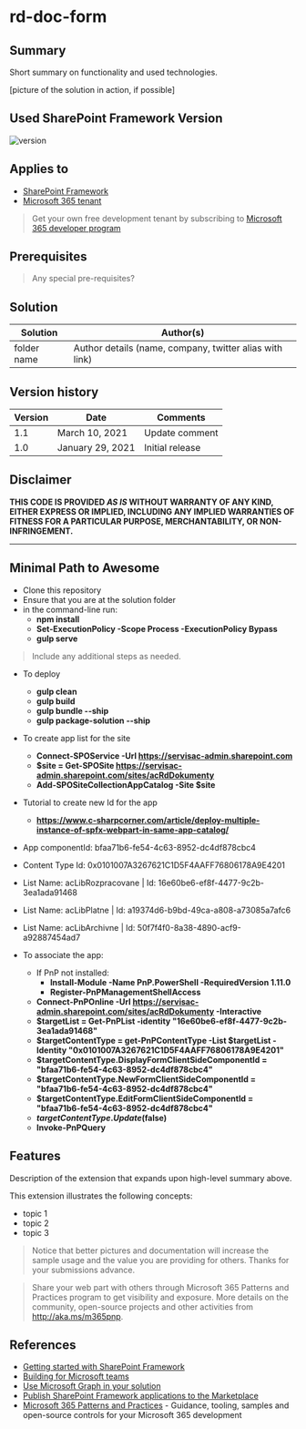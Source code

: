# rd-doc-form

## Summary

Short summary on functionality and used technologies.

[picture of the solution in action, if possible]

## Used SharePoint Framework Version

![version](https://img.shields.io/badge/version-1.20.0-green.svg)

## Applies to

- [SharePoint Framework](https://aka.ms/spfx)
- [Microsoft 365 tenant](https://docs.microsoft.com/en-us/sharepoint/dev/spfx/set-up-your-developer-tenant)

> Get your own free development tenant by subscribing to [Microsoft 365 developer program](http://aka.ms/o365devprogram)

## Prerequisites

> Any special pre-requisites?

## Solution

| Solution    | Author(s)                                               |
| ----------- | ------------------------------------------------------- |
| folder name | Author details (name, company, twitter alias with link) |

## Version history

| Version | Date             | Comments        |
| ------- | ---------------- | --------------- |
| 1.1     | March 10, 2021   | Update comment  |
| 1.0     | January 29, 2021 | Initial release |

## Disclaimer

**THIS CODE IS PROVIDED _AS IS_ WITHOUT WARRANTY OF ANY KIND, EITHER EXPRESS OR IMPLIED, INCLUDING ANY IMPLIED WARRANTIES OF FITNESS FOR A PARTICULAR PURPOSE, MERCHANTABILITY, OR NON-INFRINGEMENT.**

---

## Minimal Path to Awesome

- Clone this repository
- Ensure that you are at the solution folder
- in the command-line run:
  - **npm install**
  - **Set-ExecutionPolicy -Scope Process -ExecutionPolicy Bypass**
  - **gulp serve**

> Include any additional steps as needed.

- To deploy
  - **gulp clean**
  - **gulp build**
  - **gulp bundle --ship**
  - **gulp package-solution --ship**

- To create app list for the site
  - **Connect-SPOService -Url https://servisac-admin.sharepoint.com**
  - **$site = Get-SPOSite https://servisac-admin.sharepoint.com/sites/acRdDokumenty**
  - **Add-SPOSiteCollectionAppCatalog -Site $site**

- Tutorial to create new Id for the app
  - **https://www.c-sharpcorner.com/article/deploy-multiple-instance-of-spfx-webpart-in-same-app-catalog/**

- App componentId: bfaa71b6-fe54-4c63-8952-dc4df878cbc4

- Content Type Id: 0x0101007A3267621C1D5F4AAFF76806178A9E4201
- List Name: acLibRozpracovane | Id: 16e60be6-ef8f-4477-9c2b-3ea1ada91468
- List Name: acLibPlatne | Id: a19374d6-b9bd-49ca-a808-a73085a7afc6
- List Name: acLibArchivne | Id: 50f7f4f0-8a38-4890-acf9-a92887454ad7

- To associate the app:
  - If PnP not installed:
    - **Install-Module -Name PnP.PowerShell -RequiredVersion 1.11.0**
    - **Register-PnPManagementShellAccess**
  - **Connect-PnPOnline -Url https://servisac-admin.sharepoint.com/sites/acRdDokumenty -Interactive**
  - **$targetList = Get-PnPList -identity "16e60be6-ef8f-4477-9c2b-3ea1ada91468"**
  - **$targetContentType = get-PnPContentType -List $targetList -Identity "0x0101007A3267621C1D5F4AAFF76806178A9E4201"**
  - **$targetContentType.DisplayFormClientSideComponentId = "bfaa71b6-fe54-4c63-8952-dc4df878cbc4"**
  - **$targetContentType.NewFormClientSideComponentId = "bfaa71b6-fe54-4c63-8952-dc4df878cbc4"**
  - **$targetContentType.EditFormClientSideComponentId = "bfaa71b6-fe54-4c63-8952-dc4df878cbc4"**
  - **$targetContentType.Update($false)**
  - **Invoke-PnPQuery**

## Features

Description of the extension that expands upon high-level summary above.

This extension illustrates the following concepts:

- topic 1
- topic 2
- topic 3

> Notice that better pictures and documentation will increase the sample usage and the value you are providing for others. Thanks for your submissions advance.

> Share your web part with others through Microsoft 365 Patterns and Practices program to get visibility and exposure. More details on the community, open-source projects and other activities from http://aka.ms/m365pnp.

## References

- [Getting started with SharePoint Framework](https://docs.microsoft.com/en-us/sharepoint/dev/spfx/set-up-your-developer-tenant)
- [Building for Microsoft teams](https://docs.microsoft.com/en-us/sharepoint/dev/spfx/build-for-teams-overview)
- [Use Microsoft Graph in your solution](https://docs.microsoft.com/en-us/sharepoint/dev/spfx/web-parts/get-started/using-microsoft-graph-apis)
- [Publish SharePoint Framework applications to the Marketplace](https://docs.microsoft.com/en-us/sharepoint/dev/spfx/publish-to-marketplace-overview)
- [Microsoft 365 Patterns and Practices](https://aka.ms/m365pnp) - Guidance, tooling, samples and open-source controls for your Microsoft 365 development

